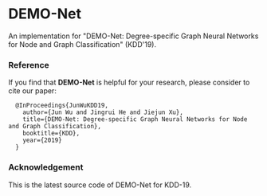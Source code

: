 # DEMO-Net
An implementation for "DEMO-Net: Degree-specific Graph Neural Networks for Node and Graph Classification" (KDD'19).

### Reference
If you find that **DEMO-Net** is helpful for your research, please consider to cite our paper:

	  @InProceedings{JunWuKDD19,
		author={Jun Wu and Jingrui He and Jiejun Xu},
		title={DEMO-Net: Degree-specific Graph Neural Networks for Node and Graph Classification},
		booktitle={KDD},
		year={2019}
	  }


### Acknowledgement
This is the latest source code of DEMO-Net for KDD-19.
